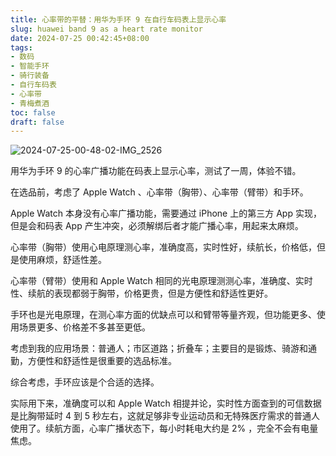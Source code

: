 ```yaml
---
title: 心率带的平替：用华为手环 9 在自行车码表上显示心率
slug: huawei band 9 as a heart rate monitor
date: 2024-07-25 00:42:45+08:00
tags:
- 数码
- 智能手环
- 骑行装备
- 自行车码表
- 心率带
- 青梅煮酒
toc: false
draft: false
---
```


![2024-07-25-00-48-02-IMG_2526](https://raw.githubusercontent.com/xbot/image-hosting/master/blog/20240725004802000-eb86c1bf07929b11123a4105230f96dc.avif)

用华为手环 9 的心率广播功能在码表上显示心率，测试了一周，体验不错。  
  
在选品前，考虑了 Apple Watch 、心率带（胸带）、心率带（臂带）和手环。  
  
Apple Watch 本身没有心率广播功能，需要通过 iPhone 上的第三方 App 实现，但是会和码表 App 产生冲突，必须解绑后者才能广播心率，用起来太麻烦。  
  
心率带（胸带）使用心电原理测心率，准确度高，实时性好，续航长，价格低，但是使用麻烦，舒适性差。  
  
心率带（臂带）使用和 Apple Watch 相同的光电原理测测心率，准确度、实时性、续航的表现都弱于胸带，价格更贵，但是方便性和舒适性更好。  
  
手环也是光电原理，在测心率方面的优缺点可以和臂带等量齐观，但功能更多、使用场景更多、价格差不多甚至更低。  
  
考虑到我的应用场景：普通人；市区道路；折叠车；主要目的是锻炼、骑游和通勤，方便性和舒适性是很重要的选品标准。  
  
综合考虑，手环应该是个合适的选择。  
  
实际用下来，准确度可以和 Apple Watch 相提并论，实时性方面查到的可信数据是比胸带延时 4 到 5 秒左右，这就足够非专业运动员和无特殊医疗需求的普通人使用了。续航方面，心率广播状态下，每小时耗电大约是 2% ，完全不会有电量焦虑。